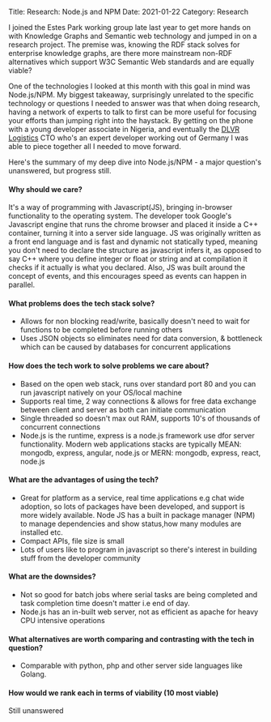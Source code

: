 Title: Research: Node.js and NPM
Date: 2021-01-22
Category: Research

I joined the Estes Park working group late last year to get more hands on with Knowledge Graphs and Semantic web technology and jumped in on a research project. The premise was, knowing the RDF stack solves for enterprise knowledge graphs, are there more mainstream non-RDF alternatives which support W3C Semantic Web standards and are equally viable?

One of the technologies I looked at this month with this goal in mind was Node.js/NPM. My biggest takeaway, surprisingly unrelated to the specific technology or questions I needed to answer was that when doing research, having a network of experts to talk to first can be more useful for focusing your efforts than jumping right into the haystack. By getting on the phone with a young developer associate in Nigeria, and eventually the [DLVR Logistics](www.dlvr.ng) CTO who's an expert developer working out of Germany I was able to piece together all I needed to move forward.

Here's the summary of my deep dive into Node.js/NPM - a major question's unanswered, but progress still.

#### Why should we care?
It's a way of programming with Javascript(JS), bringing in-browser functionality to the operating system. The developer took Google's Javascript engine that runs the chrome browser and placed it inside a C++ container, turning it into a server side language. JS was originally written as a front end language and is fast and dynamic not statically typed, meaning you don't need to declare the structure as javascript infers it, as opposed to say C++ where you define integer or float or string and at compilation it checks if it actually is what you declared. Also, JS was built around the concept of events, and this encourages speed as events can happen in parallel.

#### What problems does the tech stack solve?
- Allows for non blocking read/write, basically doesn't need to wait for functions to be completed before running others
- Uses JSON objects so eliminates need for data conversion, & bottleneck which can be caused by databases for concurrent applications

#### How does the tech work to solve problems we care about?
- Based on the open web stack, runs over standard port 80 and you can run javascript natively on your OS/local machine
- Supports real time, 2 way connections & allows for free data exchange between client and server as both can initiate communication
- Single threaded so doesn't max out RAM, supports 10's of thousands of concurrent connections
- Node.js is the runtime, express is a node.js framework use dfor server functionality. Modern web applications stacks are typically MEAN: mongodb, express, angular, node.js or MERN: mongodb, express, react, node.js

#### What are the advantages of using the tech?
- Great for platform as a service, real time applications e.g chat
wide adoption, so lots of packages have been developed, and support is more widely available. Node JS has a built in package manager (NPM) to manage dependencies and show status,how many modules are installed etc.
- Compact APIs, file size is small
- Lots of users like to program in javascript so there's interest in building stuff from the developer community
#### What are the downsides?
- Not so good for batch jobs where serial tasks are being completed and task completion time doesn't matter i.e end of day. 
- Node.js has an in-built web server, not as efficient as apache for heavy CPU intensive operations

#### What alternatives are worth comparing and contrasting with the tech in question?
- Comparable with python, php and other server side languages like Golang.

#### How would we rank each in terms of viability (10 most viable)
Still unanswered